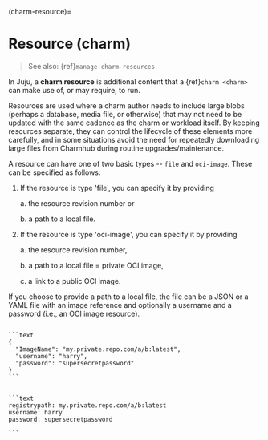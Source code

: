 (charm-resource)=
# Resource (charm)
>
> See also: {ref}`manage-charm-resources`

In Juju, a **charm resource** is additional content that a {ref}`charm <charm>` can make use of, or may require, to run. 

Resources are used where a charm author needs to include large blobs (perhaps a database, media file, or otherwise) that may not need to be updated with the same cadence as the charm or workload itself. By keeping resources separate, they can control the lifecycle of these elements more carefully, and in some situations avoid the need for repeatedly downloading large files from Charmhub during routine upgrades/maintenance.


A resource can have one of two basic types -- `file` and `oci-image`. These can be specified as follows:

1. If the resource is type 'file', you can specify it by providing
    
    a. the resource revision number or

    b.  a path to a local file.

2. If the resource is type 'oci-image', you can specify it by providing

    a. the resource revision number,

    b. a path to a local file = private OCI image,

    c. a link to a public OCI image.

If you choose to provide a path to a  local file, the file can be a JSON or a YAML file with an image reference and optionally a username and a password (i.e., an OCI image resource).


````{dropdown} Expand to view an example JSON file

```text
{
  "ImageName": "my.private.repo.com/a/b:latest",
  "username": "harry",
  "password": "supersecretpassword"
}
```

````


````{dropdown} Expand to view an example YAML file

```text
registrypath: my.private.repo.com/a/b:latest
username: harry
password: supersecretpassword

```
````
